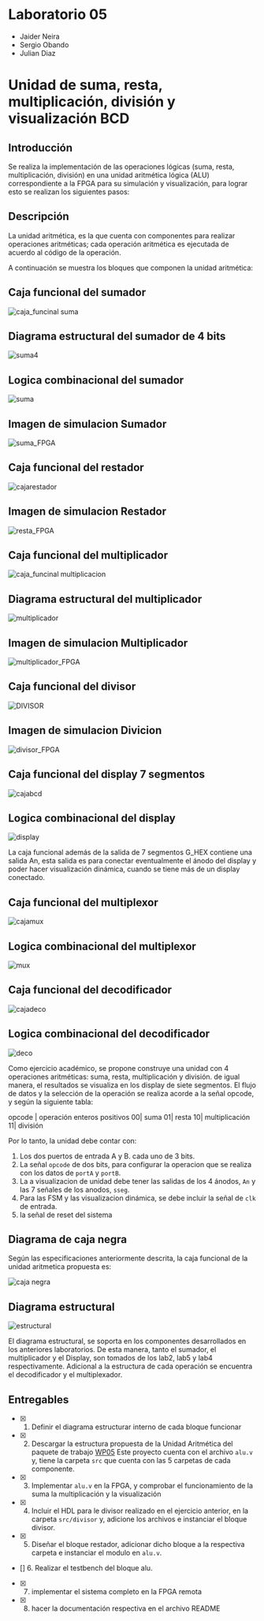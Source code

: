 # Laboratorio 05

* Jaider Neira
* Sergio Obando
* Julian Diaz

# Unidad de suma, resta, multiplicación, división y visualización BCD

## Introducción

Se realiza la implementación de las operaciones lógicas (suma, resta, multiplicación, división) en una unidad aritmética lógica (ALU) correspondiente a la FPGA para su simulación y visualización, para lograr esto se realizan los siguientes pasos:

## Descripción 
La unidad aritmética, es la que cuenta con componentes para realizar operaciones aritméticas; cada operación aritmética es ejecutada de acuerdo al código de la operación.
 
A continuación se muestra los bloques que componen la unidad aritmética:
 
## **Caja funcional del sumador**
![caja_funcinal suma](https://github.com/ELINGAP-7545/lab05-grupo1/blob/master/fig/caja_funcinal%20suma.JPG)
## **Diagrama estructural del sumador de 4 bits**
![suma4](https://github.com/ELINGAP-7545/lab05-grupo1/blob/master/fig/suma4.jpeg)
## **Logica combinacional del sumador**
![suma](https://github.com/ELINGAP-7545/lab05-grupo1/blob/master/fig/suma.JPG)
## **Imagen de simulacion Sumador**
 ![suma_FPGA](https://github.com/ELINGAP-7545/lab05-grupo1/blob/master/fig/suma_FPGA.JPG)
 
## **Caja funcional del restador**
![cajarestador](https://github.com/ELINGAP-7545/lab05-grupo1/blob/master/fig/cajarestador.png)
## **Imagen de simulacion Restador**
![resta_FPGA](https://github.com/ELINGAP-7545/lab05-grupo1/blob/master/fig/resta_FPGA.JPG)

## **Caja funcional del multiplicador**
![caja_funcinal multiplicacion](https://github.com/ELINGAP-7545/lab05-grupo1/blob/master/fig/caja_funcinal%20multiplicacion.JPG)
## **Diagrama estructural del multiplicador**
![multiplicador](https://github.com/ELINGAP-7545/lab05-grupo1/blob/master/fig/multiplicador.jpeg)
## **Imagen de simulacion Multiplicador**
![multiplicador_FPGA](https://github.com/ELINGAP-7545/lab05-grupo1/blob/master/fig/multiplicador_FPGA.JPG)

## **Caja funcional del divisor**
![DIVISOR](https://github.com/ELINGAP-7545/lab05-grupo1/blob/master/fig/DIVISOR.jpg)
## **Imagen de simulacion Divicion**
![divisor_FPGA](https://github.com/ELINGAP-7545/lab05-grupo1/blob/master/fig/divisor_FPGA.JPG)

## **Caja funcional del display 7 segmentos**
![cajabcd](https://github.com/ELINGAP-7545/lab05-grupo1/blob/master/fig/cajabcd.JPG)
## **Logica combinacional del display**
![display](https://github.com/ELINGAP-7545/lab05-grupo1/blob/master/fig/display.JPG)

La caja funcional además de la salida de 7 segmentos G_HEX contiene una salida An, esta salida es para conectar eventualmente el ánodo del display y poder hacer visualización dinámica, cuando se tiene más de un display conectado.

## **Caja funcional del multiplexor**
![cajamux](https://github.com/ELINGAP-7545/lab05-grupo1/blob/master/fig/cajamux.png)
## **Logica combinacional del multiplexor**
![mux](https://github.com/ELINGAP-7545/lab05-grupo1/blob/master/fig/mux.JPG)

## **Caja funcional del decodificador**
![cajadeco](https://github.com/ELINGAP-7545/lab05-grupo1/blob/master/fig/cajadeco.png)
## **Logica combinacional del decodificador**
![deco](https://github.com/ELINGAP-7545/lab05-grupo1/blob/master/fig/deco.JPG)


Como ejercicio académico, se propone construye una unidad con 4 operaciones aritméticas: suma, resta, multiplicación y división.  de igual manera, el resultados se visualiza en los display de siete segmentos. El flujo de datos y la selección de la operación se realiza acorde a la señal opcode, y según la siguiente tabla:


opcode | operación  enteros positivos
00| suma
01| resta 
10|  multiplicación
11| división 

Por lo tanto, la unidad debe contar con:

1. Los dos puertos de entrada A y B. cada uno de  3 bits.
2. La señal `opcode` de dos bits, para configurar la operacion que se realiza con los datos de `portA` y `portB`.
3. La a visualizacion de unidad debe tener las salidas de los 4 ánodos, `An`  y las 7 señales de los anodos, `sseg`.
4. Para las FSM  y las visualizacion dinámica, se debe incluir la señal de `clk` de entrada.
5. la señal de reset del sistema

## Diagrama de caja negra

Según las especificaciones anteriormente descrita, la caja funcional de la unidad aritmetica propuesta es:

![caja negra](https://github.com/Fabeltranm/SPARTAN6-ATMEGA-MAX5864/blob/master/lab/lab06_Unidad_aritmetica/doc/cajanegra.png)


## Diagrama estructural

![estructural](https://github.com/Fabeltranm/SPARTAN6-ATMEGA-MAX5864/blob/master/lab/lab06_Unidad_aritmetica/doc/diagraEstructural.png)


El diagrama estructural, se soporta en los componentes desarrollados en los anteriores laboratorios. De esta manera,  tanto el sumador, el multiplicador  y el Display, son tomados de los lab2, lab5 y lab4  respectivamente. Adicional a la estructura de cada operación se encuentra el decodificador  y el multiplexador.

## Entregables

- [x] 1. Definir el diagrama estructurar interno de cada bloque funcionar 
- [x] 2. Descargar la estructura propuesta de la  Unidad Aritmética del paquete de trabajo [WP05](https://classroom.github.com/g/dHrBou9a) Este proyecto cuenta con el archivo `alu.v` y, tiene la carpeta `src` que cuenta con las 5 carpetas de cada componente.
- [x] 3. Implementar `alu.v` en la FPGA, y  comprobar el funcionamiento  de la suma la multiplicación y la visualización
- [x] 4. Incluir el  HDL para le divisor  realizado en el ejercicio anterior, en la carpeta `src/divisor`  y, adicione los archivos e instanciar el bloque divisor.
- [x] 5. Diseñar el bloque restador, adicionar dicho bloque a la respectiva carpeta e instanciar el modulo en `alu.v`.
- [] 6. Realizar el testbench del bloque alu.
- [x] 7. implementar el sistema completo en la FPGA remota
- [x] 8. hacer la documentación respectiva en el archivo README
  

